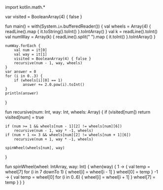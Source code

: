 import kotlin.math.*

var visited = BooleanArray(4) { false }

fun main() = with(System.`in`.bufferedReader()) {
    val wheels = Array(4) { readLine().map { it.toString().toInt() }.toIntArray() }
    val k = readLine().toInt()
    val numWay = Array(k) { readLine().split(" ").map { it.toInt() }.toIntArray() }

    numWay.forEach {
        val num = it[0]
        val way = it[1]
        visited = BooleanArray(4) { false }
        recursive(num - 1, way, wheels)
    }
    var answer = 0
    for (i in 0..3) {
        if (wheels[i][0] == 1)
            answer += 2.0.pow(i).toInt()
    }
    println(answer)
}

fun recursive(num: Int, way: Int, wheels: Array<IntArray>) {
    if (visited[num]) return
    visited[num] = true

    if (num >= 1 && wheels[num - 1][2] != wheels[num][6])
        recursive(num - 1, way * -1, wheels)
    if (num + 1 <= 3 && wheels[num][2] != wheels[num + 1][6])
        recursive(num + 1, way * -1, wheels)

    spinWheel(wheels[num], way)
}


fun spinWheel(wheel: IntArray, way: Int) {
    when(way) {
        1 -> {
            val temp = wheel[7]
            for (i in 7 downTo 1) {
                wheel[i] = wheel[i - 1]
            }
            wheel[0] = temp
        }
        -1 -> {
            val temp = wheel[0]
            for (i in 0..6) {
                wheel[i] = wheel[i + 1]
            }
            wheel[7] = temp
        }
    }
}
